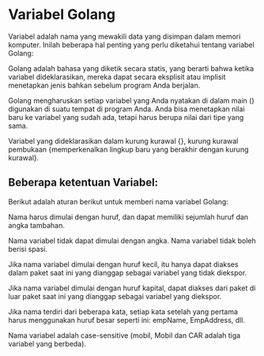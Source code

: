 # Variabel Golang

Variabel adalah nama yang mewakili data yang disimpan dalam memori komputer. Inilah beberapa hal penting yang perlu diketahui tentang variabel Golang:

Golang adalah bahasa yang diketik secara statis, yang berarti bahwa ketika variabel dideklarasikan, mereka dapat secara eksplisit atau implisit menetapkan jenis bahkan sebelum program Anda berjalan.

Golang mengharuskan setiap variabel yang Anda nyatakan di dalam main () digunakan di suatu tempat di program Anda.
Anda bisa menetapkan nilai baru ke variabel yang sudah ada, tetapi harus berupa nilai dari tipe yang sama.

Variabel yang dideklarasikan dalam kurung kurawal {}, kurung kurawal pembukaan {memperkenalkan lingkup baru yang berakhir dengan kurung kurawal}.

## Beberapa ketentuan Variabel:
Berikut adalah aturan berikut untuk memberi nama variabel Golang:

Nama harus dimulai dengan huruf, dan dapat memiliki sejumlah huruf dan angka tambahan.

Nama variabel tidak dapat dimulai dengan angka.
Nama variabel tidak boleh berisi spasi.

Jika nama variabel dimulai dengan huruf kecil, itu hanya dapat diakses dalam paket saat ini yang dianggap sebagai variabel yang tidak diekspor.

Jika nama variabel dimulai dengan huruf kapital, dapat diakses dari paket di luar paket saat ini yang dianggap sebagai variabel yang diekspor.

Jika nama terdiri dari beberapa kata, setiap kata setelah yang pertama harus menggunakan huruf besar seperti ini: empName, EmpAddress, dll.

Nama variabel adalah case-sensitive (mobil, Mobil dan CAR adalah tiga variabel yang berbeda).
